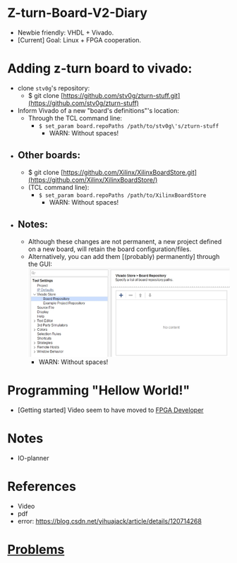 # Z-turn-Board-V2-Diary

* Newbie friendly: VHDL + Vivado.
* [Current] Goal: Linux + FPGA cooperation.

# Adding z-turn board to vivado:

* clone `stv0g`'s repository:
    * $ git clone [https://github.com/stv0g/zturn-stuff.git](https://github.com/stv0g/zturn-stuff)
* Inform Vivado of a new "board's definitions"'s location:
    * Through the TCL command line:
        * `$ set_param board.repoPaths /path/to/stv0g\'s/zturn-stuff`
            * WARN: Without spaces!
* ## Other boards:
    * $ git clone [https://github.com/Xilinx/XilinxBoardStore.git](https://github.com/Xilinx/XilinxBoardStore/)
    * (TCL command line):
        * `$ set_param board.repoPaths /path/to/XilinxBoardStore`
            * WARN: Without spaces!
* ## Notes:
    * Although these changes are not permanent, a new project defined on a new board, will retain the board configuration/files.
    * Alternatively, you can add them [(probably) permanently] through the GUI: ![image](.site/board_repos.gui.jpg "<image:Adding board repositories through the GUI>")
        * WARN: Without spaces!

# Programming "Hellow World!"

* [Getting started] Video seem to have moved to [FPGA Developer](https://www.youtube.com/watch?v=fVrcUiYxe7M)

# Notes

* IO-planner

# References

* Video
* pdf
* error: https://blog.csdn.net/yihuajack/article/details/120714268

# [Problems](Problems.md)